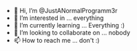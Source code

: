 - 👋 Hi, I’m @JustANormalProgramm3r
- 👀 I’m interested in ... everything
- 🌱 I’m currently learning ... Everything :)
- 💞️ I’m looking to collaborate on ... nobody
- 📫 How to reach me ... don't :)
